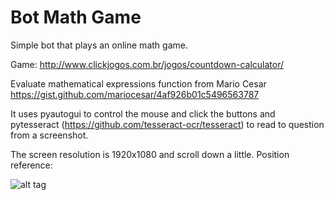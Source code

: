 # Bot Math Game

Simple bot that plays an online math game.

Game: http://www.clickjogos.com.br/jogos/countdown-calculator/

Evaluate mathematical expressions function from Mario Cesar https://gist.github.com/mariocesar/4af926b01c5496563787

It uses pyautogui to control the mouse and click the buttons and pytesseract (https://github.com/tesseract-ocr/tesseract) to read to question from a screenshot.

The screen resolution is 1920x1080 and scroll down a little.
Position reference:

![alt tag](https://i.imgur.com/7cCZZ8B.jpg)
